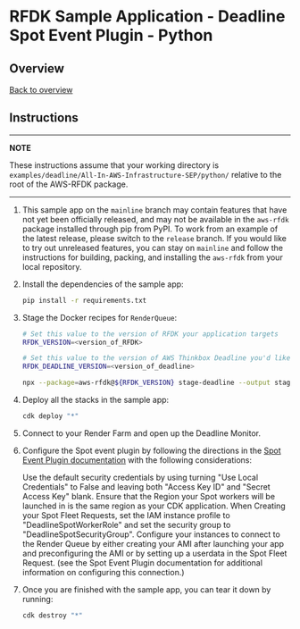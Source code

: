 # RFDK Sample Application - Deadline Spot Event Plugin - Python

## Overview
[Back to overview](../README.md)

## Instructions

---
**NOTE**

These instructions assume that your working directory is `examples/deadline/All-In-AWS-Infrastructure-SEP/python/` relative to the root of the AWS-RFDK package.

---

1.  This sample app on the `mainline` branch may contain features that have not yet been officially released, and may not be available in the `aws-rfdk` package installed through pip from PyPI. To work from an example of the latest release, please switch to the `release` branch. If you would like to try out unreleased features, you can stay on `mainline` and follow the instructions for building, packing, and installing the `aws-rfdk` from your local repository.
2.  Install the dependencies of the sample app:

    ```bash
    pip install -r requirements.txt
    ```
3. Stage the Docker recipes for `RenderQueue`:

    ```bash
    # Set this value to the version of RFDK your application targets
    RFDK_VERSION=<version_of_RFDK>

    # Set this value to the version of AWS Thinkbox Deadline you'd like to deploy to your farm. Deadline 10.1.9 and up are supported.
    RFDK_DEADLINE_VERSION=<version_of_deadline>

    npx --package=aws-rfdk@${RFDK_VERSION} stage-deadline --output stage ${RFDK_DEADLINE_VERSION}
    ```
4. Deploy all the stacks in the sample app:

    ```bash
    cdk deploy "*"
    ```

5. Connect to your Render Farm and open up the Deadline Monitor.

6. Configure the Spot event plugin by following the directions in the [Spot Event Plugin documentation](https://docs.thinkboxsoftware.com/products/deadline/10.1/1_User%20Manual/manual/event-spot.html) with the following considerations:

    Use the default security credentials by using turning "Use Local Credentials" to False and leaving both "Access Key ID" and "Secret Access Key" blank.
    Ensure that the Region your Spot workers will be launched in is the same region as your CDK application.
    When Creating your Spot Fleet Requests, set the IAM instance profile to "DeadlineSpotWorkerRole" and set the security group to "DeadlineSpotSecurityGroup".
    Configure your instances to connect to the Render Queue by either creating your AMI after launching your app and preconfiguring the AMI or by setting up a userdata in the Spot Fleet Request. (see the Spot Event Plugin documentation for additional information on configuring this connection.)
    
7. Once you are finished with the sample app, you can tear it down by running:

    ```bash
    cdk destroy "*"
    ```
